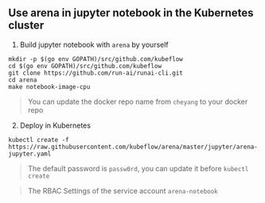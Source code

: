 ##  Use arena in jupyter notebook in the Kubernetes cluster

1. Build jupyter notebook with `arena` by yourself

```
mkdir -p $(go env GOPATH)/src/github.com/kubeflow
cd $(go env GOPATH)/src/github.com/kubeflow
git clone https://github.com/run-ai/runai-cli.git
cd arena
make notebook-image-cpu
```

> You can update the docker repo name from `cheyang` to your docker repo

2. Deploy in Kubernetes

```
kubectl create -f https://raw.githubusercontent.com/kubeflow/arena/master/jupyter/arena-jupyter.yaml
```

> The default password is `passw0rd`, you can update it before `kubectl create`

> The RBAC Settings of the service account `arena-notebook`
